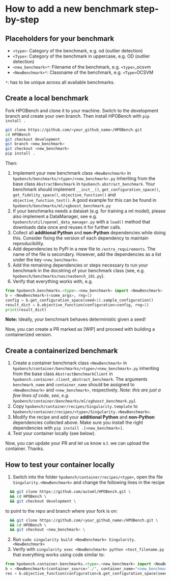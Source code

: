 # How to add a new benchmark step-by-step

## Placeholders for your benchmark

- `<type>`: Category of the benchmark, e.g. od (outlier detection)
- `<Type>`: Category of the benchmark in uppercase, e.g. OD (outlier detection)
- `<new_benchmark>*`: Filename of the benchmark, e.g. `<type>`\_ocsvm
- `<NewBenchmark>*`: Classname of the benchmark, e.g. `<Type>`OCSVM

`*`: has to be unique across all available benchmarks.


## Create a local benchmark

Fork HPOBench and clone it to your machine. Switch to the development branch and create your own branch. Then install HPOBench with `pip install .`
```bash
git clone https://github.com/<your_github_name>/HPOBench.git
cd HPOBench
git checkout development
git branch <new_benchmark>
git checkout <new_benchmark>
pip install .
```

Then: 
  1. Implement your new benchmark class `<NewBenchmark>` in `hpobench/benchmarks/<type>/<new_benchmark>.py` inheriting from the base class 
  `AbstractBenchmark` in `hpobench.abstract_benchmark`. Your benchmark should implement `__init__()`, 
  `get_configuration_space()`, `get_fidelity_space()`, `objective_function()` and `objective_function_test()`.
    A good example for this can be found in `hpobench/benchmarks/ml/xgboost_benchmark.py`
  3. If your benchmarks needs a dataset (e.g. for training a ml model), please also implement a DataManager, see e.g.
   `hpobench/util/openml_data_manager.py` with a `load()` method that downloads data once and reuses it for further calls.
  4. Collect all **additional Python** and **non-Python** dependencies while doing this. 
  Consider fixing the version of each dependency to maintain reproducibility.
  5. Add dependencies to PyPI in a new file to `/extra_requirements`. The name of the file is secondary. However, add the dependencies as a list under the key `<new_benchmark>`.
  6. Add the remaining dependencies or steps necessary to run your benchmark in the docstring of your benchmark class
    (see, e.g. `hpobench/benchmarks/nas/nasbench_101.py`).
  7. Verify that everything works with, e.g.

```python
from hpobench.benchmarks.<type>.<new_benchmark> import <NewBenchmark>
b = <NewBenchmark>(<some_args>, rng=1)
config = b.get_configuration_space(seed=1).sample_configuration()
result_dict = b.objective_function(configuration=config, rng=1)
print(result_dict)
```

**Note:** Ideally, your benchmark behaves deterministic given a seed!

Now, you can create a PR marked as [WIP] and proceed with building a containerized version. 


## Create a containerized benchmark

  1. Create a container benchmark class `<NewBenchmark>` in `hpobench/container/benchmarks/<type>/<new_benchmark>.py` inheriting from the base class `AbstractBenchmarkClient` in `hpobench.container.client_abstract_benchmark`. The arguments `benchmark_name` and `container_name` should be assigned to `<NewBenchmark>` and `<new_benchmark>`, respectively.
  *Note: this are just a few lines of code, see, e.g. `hpobench/container/benchmarks/ml/xgboost_benchmark.py`).*
  2. Copy `hpobench/container/recipes/Singularity.template` to `hpobench/container/recipes/<type>/Singularity.<NewBenchmark>`.
  3. Modify the recipe and add your **additional Python** and **non-Python** dependencies collected above. Make sure you install the right dependencies with ```pip install .[<new_benchmark>]```.
  3. Test your container locally (see below).

Now, you can update your PR and let us know s.t. we can upload the container. Thanks.
  
## How to test your container locally

  1. Switch into the folder `hpobench/container/recipes/<type>`, open the file `Singularity.<NewBenchmark>` and change the following lines in the recipe
  ```bash
    && git clone https://github.com/automl/HPOBench.git \
    && cd HPOBench \
    && git checkout development \
  ```
  to point to the repo and branch where your fork is on:
  ```bash
    && git clone https://github.com/<your_github_name>/HPOBench.git \
    && cd HPOBench \
    && git checkout <new_benchmark> \
  ```

  2. Run `sudo singularity build <NewBenchmark> Singularity.<NewBenchmark>`
  3. Verify with `singularity exec <NewBenchmark> python <test_filename.py` that everything works using code similar to:

```python
from hpobench.container.benchmarks.<type>.<new_benchmark> import <NewBenchmark>
b = <NewBenchmark>(container_source="./", container_name="<new_benchmark>")
res = b.objective_function(configuration=b.get_configuration_space(seed=1).sample_configuration())
```


